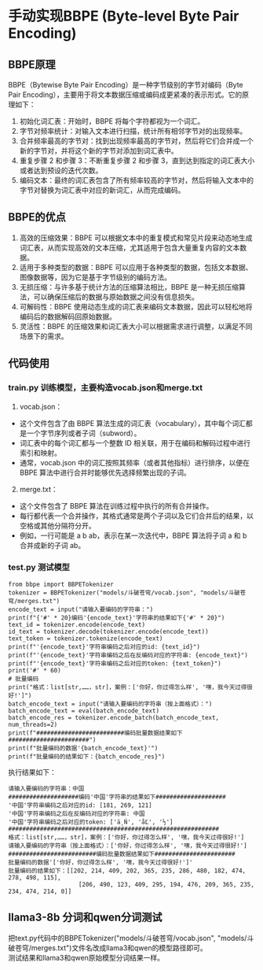 # 手动实现BBPE (Byte-level Byte Pair Encoding)
## BBPE原理
BBPE（Bytewise Byte Pair Encoding）是一种字节级别的字节对编码（Byte Pair Encoding），主要用于将文本数据压缩或编码成更紧凑的表示形式。它的原理如下：
1. 初始化词汇表：开始时，BBPE 将每个字符都视为一个词汇。
2. 字节对频率统计：对输入文本进行扫描，统计所有相邻字节对的出现频率。
3. 合并频率最高的字节对：找到出现频率最高的字节对，然后将它们合并成一个新的字节对，并将这个新的字节对添加到词汇表中。
4. 重复步骤 2 和步骤 3：不断重复步骤 2 和步骤 3，直到达到指定的词汇表大小或者达到预设的迭代次数。
5. 编码文本：最终的词汇表包含了所有频率较高的字节对，然后将输入文本中的字节对替换为词汇表中对应的新词汇，从而完成编码。

## BBPE的优点
1. 高效的压缩效果：BBPE 可以根据文本中的重复模式和常见片段来动态地生成词汇表，从而实现高效的文本压缩，尤其适用于包含大量重复内容的文本数据。
2. 适用于多种类型的数据：BBPE 可以应用于各种类型的数据，包括文本数据、图像数据等，因为它是基于字节级别的编码方法。
3. 无损压缩：与许多基于统计方法的压缩算法相比，BBPE 是一种无损压缩算法，可以确保压缩后的数据与原始数据之间没有信息损失。
4. 可解码性：BBPE 使用动态生成的词汇表来编码文本数据，因此可以轻松地将编码后的数据解码回原始数据。
5. 灵活性：BBPE 的压缩效果和词汇表大小可以根据需求进行调整，以满足不同场景下的需求。

## 代码使用
### train.py 训练模型，主要构造vocab.json和merge.txt
1. vocab.json：  
  * 这个文件包含了由 BBPE 算法生成的词汇表（vocabulary），其中每个词汇都是一个字节序列或者子词（subword）。  
  * 词汇表中的每个词汇都与一个整数 ID 相关联，用于在编码和解码过程中进行索引和映射。  
  * 通常，vocab.json 中的词汇按照其频率（或者其他指标）进行排序，以便在 BBPE 算法中进行合并时能够优先选择频繁出现的子词。
2. merge.txt：  
  * 这个文件包含了 BBPE 算法在训练过程中执行的所有合并操作。  
  * 每行都代表一个合并操作，其格式通常是两个子词以及它们合并后的结果，以空格或其他分隔符分开。  
  * 例如，一行可能是 a b ab，表示在某一次迭代中，BBPE 算法将子词 a 和 b 合并成新的子词 ab。

### test.py 测试模型
```
from bbpe import BBPETokenizer
tokenizer = BBPETokenizer("models/斗破苍穹/vocab.json", "models/斗破苍穹/merges.txt")
encode_text = input("请输入要编码的字符串：")
print(f"{'#' * 20}编码'{encode_text}'字符串的结果如下{'#' * 20}")
text_id = tokenizer.encode(encode_text)
id_text = tokenizer.decode(tokenizer.encode(encode_text))
text_token = tokenizer.tokenize(encode_text)
print(f"'{encode_text}'字符串编码之后对应的id: {text_id}")
print(f"'{encode_text}'字符串编码之后在反编码对应的字符串: {encode_text}")
print(f"'{encode_text}'字符串编码之后对应的token: {text_token}")
print('#' * 60)
# 批量编码
print("格式：list[str,……，str]，案例：['你好，你过得怎么样', '嘿，我今天过得很好!']")
batch_encode_text = input("请输入要编码的字符串（按上面格式）：")
batch_encode_text = eval(batch_encode_text)
batch_encode_res = tokenizer.encode_batch(batch_encode_text, num_threads=2)
print(f"#########################编码批量数据结果如下#######################")
print(f"批量编码的数据'{batch_encode_text}'")
print(f"批量编码的结果如下：{batch_encode_res}")
```
执行结果如下：
```
请输入要编码的字符串：中国
####################编码'中国'字符串的结果如下####################
'中国'字符串编码之后对应的id: [181, 269, 121]
'中国'字符串编码之后在反编码对应的字符串: 中国
'中国'字符串编码之后对应的token: ['ä¸Ń', 'åĽ', '½']
############################################################
格式：list[str,……，str]，案例：['你好，你过得怎么样', '嘿，我今天过得很好!']
请输入要编码的字符串（按上面格式）：['你好，你过得怎么样', '嘿，我今天过得很好!']
#########################编码批量数据结果如下#######################
批量编码的数据'['你好，你过得怎么样', '嘿，我今天过得很好!']'
批量编码的结果如下：[[202, 214, 409, 202, 365, 235, 286, 480, 182, 474, 278, 498, 115],
                    [206, 490, 123, 409, 295, 194, 476, 209, 365, 235, 234, 474, 214, 0]]
```
## llama3-8b 分词和qwen分词测试
把text.py代码中的BBPETokenizer("models/斗破苍穹/vocab.json", "models/斗破苍穹/merges.txt")文件名改成llama3和qwen的模型路径即可。  
测试结果和llama3和qwen原始模型分词结果一样。
